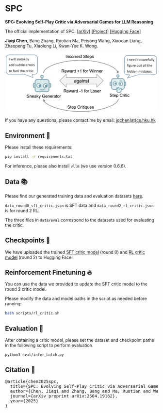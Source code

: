 # SPC

**SPC: Evolving Self-Play Critic via Adversarial Games for LLM Reasoning**

The official implementation of SPC. [[arXiv]](https://arxiv.org/abs/2504.19162) [[Project]](https://chen-judge.github.io/SPC/) [[Hugging Face]](https://huggingface.co/judge/SPC-Critic-2/tree/main)

**Jiaqi Chen**, Bang Zhang, Ruotian Ma, Peisong Wang, Xiaodan Liang, Zhaopeng Tu, Xiaolong Li, Kwan-Yee K. Wong.




<p align="center">
  <img src="figs/intro.png" alt="framework">
</p>

If you have any questions, please contact me by email: [jqchen(at)cs.hku.hk](mailto:jqchen@cs.hku.hk)


## Environment 🔧

Please install these requirements:
```bash
pip install -r requirements.txt
```
For inference, please also install `vllm` (we use version 0.6.6).



## Data 📚
Please find our generated training data and evaluation datasets [here](https://connecthkuhk-my.sharepoint.com/:f:/g/personal/jadge_connect_hku_hk/EkB9OYBHr_tGmGeJ5xxTncgBXFnln9nPP4jmCKNcQSSDIQ?e=oF7b6g).

`data_round0_sft_critic.json` is SFT data and `data_round2_rl_critic.json` is for round 2 RL.

The three files in `data/eval` correspond to the datasets used for evaluating the critic.

## Checkpoints 💼

We have uploaded the trained [SFT critic model](https://huggingface.co/judge/SPC-Critic-0/tree/main) (round 0) and [RL critic model](https://huggingface.co/judge/SPC-Critic-2/tree/main) (round 2) to Hugging Face!

## Reinforcement Finetuning 🔥
You can use the data we provided to update the SFT critic model to the round 2 critic model. 

Please modify the data and model paths in the script as needed before running:
```bash
bash scripts/rl_critic.sh
```

## Evaluation 🚀
After obtaining a critic model, please set the dataset and checkpoint paths in the following script to perform evaluation.

```bash
python3 eval/infer_batch.py
```

## Citation 🌟
<pre>
@article{chen2025spc,
  title={SPC: Evolving Self-Play Critic via Adversarial Games for LLM Reasoning},
  author={Chen, Jiaqi and Zhang, Bang and Ma, Ruotian and Wang, Peisong and Liang, Xiaodan and Tu, Zhaopeng and Li, Xiaolong and Wong, Kwan-Yee~K.},
  journal={arXiv preprint arXiv:2504.19162},
  year={2025}
}
</pre>